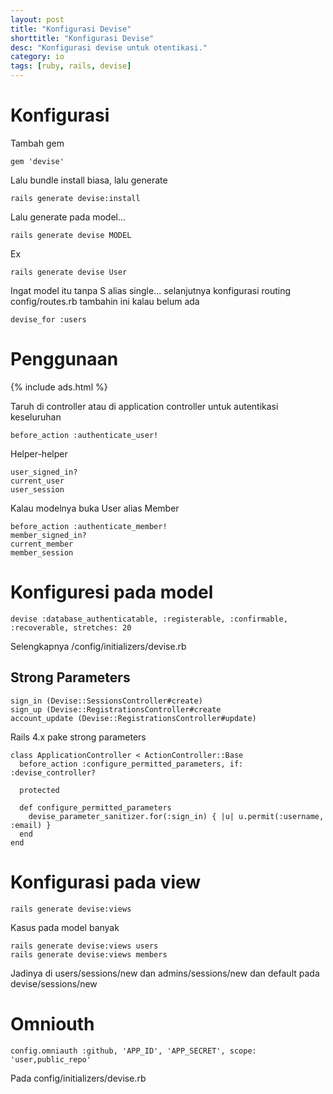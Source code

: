 ```yaml
---
layout: post
title: "Konfigurasi Devise"
shorttitle: "Konfigurasi Devise"
desc: "Konfigurasi devise untuk otentikasi."
category: io
tags: [ruby, rails, devise]
---
```


# Konfigurasi

Tambah gem

    gem 'devise'

Lalu bundle install biasa, lalu generate

    rails generate devise:install

Lalu generate pada model...

    rails generate devise MODEL

Ex

    rails generate devise User

Ingat model itu tanpa S alias single... selanjutnya konfigurasi routing config/routes.rb tambahin ini kalau belum ada

    devise_for :users

# Penggunaan

{% include ads.html %}

Taruh di controller atau di application controller untuk autentikasi keseluruhan

    before_action :authenticate_user!

Helper-helper

    user_signed_in?
    current_user
    user_session

Kalau modelnya buka User alias Member

    before_action :authenticate_member!
    member_signed_in?
    current_member
    member_session

# Konfiguresi pada model

    devise :database_authenticatable, :registerable, :confirmable, :recoverable, stretches: 20

Selengkapnya /config/initializers/devise.rb

## Strong Parameters

    sign_in (Devise::SessionsController#create)
    sign_up (Devise::RegistrationsController#create
    account_update (Devise::RegistrationsController#update)

Rails 4.x pake strong parameters

    class ApplicationController < ActionController::Base
      before_action :configure_permitted_parameters, if: :devise_controller?

      protected

      def configure_permitted_parameters
        devise_parameter_sanitizer.for(:sign_in) { |u| u.permit(:username, :email) }
      end
    end

# Konfigurasi pada view

    rails generate devise:views

Kasus pada model banyak

    rails generate devise:views users
    rails generate devise:views members

Jadinya di users/sessions/new dan admins/sessions/new dan default pada devise/sessions/new

# Omniouth

    config.omniauth :github, 'APP_ID', 'APP_SECRET', scope: 'user,public_repo'

Pada config/initializers/devise.rb
